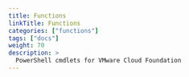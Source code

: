 ```yaml
---
title: Functions
linkTitle: Functions
categories: ["functions"]
tags: ["docs"] 
weight: 70
description: >
  PowerShell cmdlets for VMware Cloud Foundation
---
```

